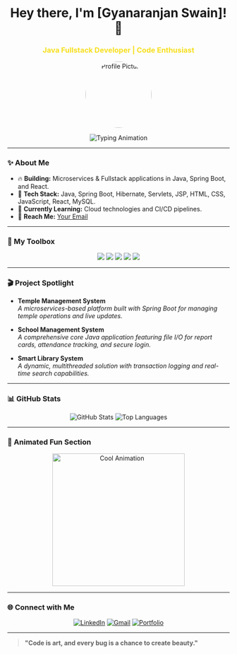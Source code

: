 <h1 align="center">Hey there, I'm [Gyanaranjan Swain]! 👋</h1>
<h3 align="center" style="color: #F7DF1E">Java Fullstack Developer | Code Enthusiast</h3>

<p align="center">
  <!-- Profile Image -->
  <img src="https://avatars.githubusercontent.com/u/000000?v=4" width="150" height="150" style="border-radius: 50%;" alt="Profile Picture" />
</p>

<!-- Typing Animation -->
<p align="center">
  <img src="https://readme-typing-svg.herokuapp.com?font=Fira+Code&duration=3000&pause=1000&color=F7DF1E&center=true&width=435&lines=Java+Fullstack+Developer;Crafting+Clean+Code;Lover+of+Animations;Passionate+about+Innovation" alt="Typing Animation" />
</p>

---

### ✨ About Me

- 🔥 **Building:** Microservices & Fullstack applications in Java, Spring Boot, and React.
- 🧰 **Tech Stack:** Java, Spring Boot, Hibernate, Servlets, JSP, HTML, CSS, JavaScript, React, MySQL.
- 🌱 **Currently Learning:** Cloud technologies and CI/CD pipelines.
- 💌 **Reach Me:** [Your Email](swaingyanaranjan20@gmail.com)

---

### 🔧 My Toolbox

<p align="center">
  <img src="https://img.shields.io/badge/Java-ED8B00?style=for-the-badge&logo=java&logoColor=white"/>
  <img src="https://img.shields.io/badge/SpringBoot-6DB33F?style=for-the-badge&logo=spring-boot&logoColor=white"/>
  <img src="https://img.shields.io/badge/Hibernate-59666C?style=for-the-badge&logo=hibernate&logoColor=white"/>
  <img src="https://img.shields.io/badge/React-20232A?style=for-the-badge&logo=react&logoColor=61DAFB"/>
  <img src="https://img.shields.io/badge/MySQL-00758F?style=for-the-badge&logo=mysql&logoColor=white"/>
</p>

---

### 🎬 Project Spotlight

- **Temple Management System**  
  _A microservices-based platform built with Spring Boot for managing temple operations and live updates._
  
- **School Management System**  
  _A comprehensive core Java application featuring file I/O for report cards, attendance tracking, and secure login._
  
- **Smart Library System**  
  _A dynamic, multithreaded solution with transaction logging and real-time search capabilities._

---

### 📊 GitHub Stats

<p align="center">
  <img src="https://github-readme-stats.vercel.app/api?username=yourusername&show_icons=true&theme=algolia" alt="GitHub Stats" />
  <img src="https://github-readme-stats.vercel.app/api/top-langs/?username=yourusername&layout=compact&theme=algolia" alt="Top Languages" />
</p>

---

### 🌟 Animated Fun Section

<p align="center">
  <img src="https://media.giphy.com/media/l46CkATpdyLwLI7vi/giphy.gif" width="300" alt="Cool Animation" />
</p>

---

### 🌐 Connect with Me

<p align="center">
  <a href="https://www.linkedin.com/in/yourlinkedin"><img src="https://img.shields.io/badge/LinkedIn-0077B5?style=for-the-badge&logo=linkedin&logoColor=white" alt="LinkedIn" /></a>
  <a href="mailto:swaingyanaranjan20@gmail.com"><img src="https://img.shields.io/badge/Gmail-D14836?style=for-the-badge&logo=gmail&logoColor=white" alt="Gmail" /></a>
  <a href="https://yourportfolio.link"><img src="https://img.shields.io/badge/Portfolio-4CAF50?style=for-the-badge&logo=firefox&logoColor=white" alt="Portfolio" /></a>
</p>

---

> **"Code is art, and every bug is a chance to create beauty."**
